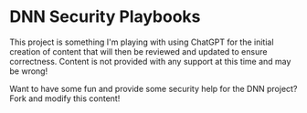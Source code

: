# DNN Security Playbooks
This project is something I'm playing with using ChatGPT for the initial creation of content that will then be reviewed and updated to ensure correctness. Content is not provided with any support at this time and may be wrong! 

Want to have some fun and provide some security help for the DNN project? Fork and modify this content!